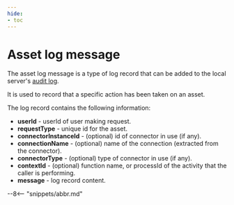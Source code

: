 ```yaml
---
hide:
- toc
---
```


<!-- SPDX-License-Identifier: CC-BY-4.0 -->
<!-- Copyright Contributors to the ODPi Egeria project. -->

# Asset log message

The asset log message is a type of log record that can be added to the local server's
[audit log](/egeria-docs/concepts/audit-log).

It is used to record that a specific action has been taken on an asset.

The log record contains the following information:

* **userId** -              userId of user making request.
* **requestType** -           unique id for the asset.
* **connectorInstanceId** - (optional) id of connector in use (if any).
* **connectionName** -      (optional) name of the connection (extracted from the connector).
* **connectorType** -       (optional) type of connector in use (if any).
* **contextId** -           (optional) function name, or processId of the activity that the caller is performing.
* **message** -             log record content.


--8<-- "snippets/abbr.md"
